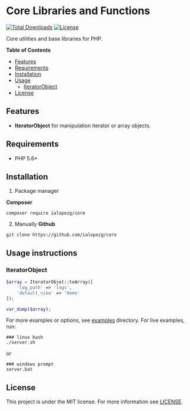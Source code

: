 # Core Libraries and Functions

[![Total Downloads](https://img.shields.io/packagist/dt/ialopezg/core.svg?style=flat-square)](https://packagist.org/packages/ialopezg/core)
[![License](https://img.shields.io/badge/license-MIT-blue.svg?style=flat-square)](LICENSE.txt)

Core utilities and base libraries for PHP.

**Table of Contents**

- [Features](#features)
- [Requirements](#requirements)
- [Installation](#installation)
- [Usage](#basic-usage)
    - [IteratorObject](#iteratorobject)
- [License](#license)

## Features

* **IteratorObject** for manipulation iterator or array objects.

## Requirements

* PHP 5.6+

## Installation

1. Package manager

**Composer**
```shell script
composer require ialopezg/core
```

2. Manually
**Github**
```shell script
git clone https://github.com/ialopezg/core
```


## Usage instructions

### IteratorObject

```php
$array = IteratorObjet::toArray([
    'log_path' => 'logs',
    'default_view' => 'Home'
]);

var_dump($array);
```

For more examples or options, see [examples](examples) directory. For live examples, run:

```shell script
### linux bash
./server.sh
``` 
or
```shell script
### windows prompt
server.bat
``` 

## License

This project is under the MIT license. For more information see [LICENSE](LICENSE).
